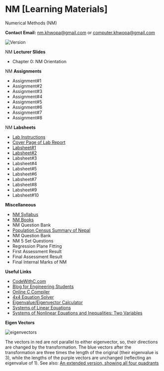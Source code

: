 # NM [Learning Materials]
Numerical Methods (NM)

**Contact Email:** nm.khwopa@gmail.com or computer.khwopa@gmail.com

 ![Version](https://img.shields.io/badge/version-2.0-blue.svg)

NM **Lecturer Slides**
- Chapter 0: NM Orientation

NM **Assignments**
- Assignment#1
- Assignment#2
- Assignment#3
- Assignment#4
- Assignment#5
- Assignment#6
- Assignment#7
- Assignment#8

NM **Labsheets**
- [Lab Instructions](https://github.com/KCE/NM/blob/master/01_Lab_Instructions.pdf)
- [Cover Page of Lab Report](https://github.com/KCE/NM/blob/master/01_Cover_Page_of_Lab_Report.pdf)
- [Labsheet#1](https://github.com/KCE/NM/blob/master/Labsheet_1.pdf)
- [Labsheet#2](https://github.com/KCE/NM/blob/master/Labsheet_2.pdf)
- Labsheet#3
- Labsheet#4
- Labsheet#5
- Labsheet#6
- Labsheet#7
- Labsheet#8
- Labsheet#9
- Labsheet#10

**Miscellaneous**
- [NM Syllabus](https://github.com/KCE/NM/blob/master/NM_Syllabus.pdf)
- [NM Books](https://github.com/KCE/NM/issues/1)
- NM Question Bank
- [Population Census Summary of Nepal](https://github.com/KCE/NM/blob/master/Population-Census-Summary-of-Nepal.pdf)
- NM Question Bank
- NM 5 Set Questions
- Regression Plane Fitting
- First Assessment Result
- Final Assessment Result
- Final Internal Marks of NM

**Useful Links**
- [CodeWithC.com](https://www.codewithc.com/numerical-methods-tutorial/)
- [Blog for Engineering Students](https://sksth.blogspot.com/2012/08/bisection-method-used-to-find-roots-of.html?view=sidebar)
- [Online C Compiler](https://www.onlinegdb.com/online_c_compiler)
- [4x4 Equation Solver](http://math.bd.psu.edu/~jpp4/finitemath/4x4solver.html)
- [Eigenvalue/Eigenvector Calculator](http://comnuan.com/cmnn01002/cmnn01002.php)
- [Systems of Linear Equations](https://www.mathsisfun.com/algebra/systems-linear-equations.html)
- [Systems of Nonlinear Equations and Inequalities: Two Variables](https://courses.lumenlearning.com/suny-osalgebratrig/chapter/systems-of-nonlinear-equations-and-inequalities-two-variables/)

**Eigen Vectors**

![eigenvectors](https://user-images.githubusercontent.com/5508421/40819833-ed5d0c14-657c-11e8-8d4b-ee4fbc45e068.gif)

The vectors in red are not parallel to either eigenvector, so, their directions are changed by the transformation. The blue vectors after the transformation are three times the length of the original (their eigenvalue is 3), while the lengths of the purple vectors are unchanged (reflecting an eigenvalue of 1). See also: [An extended version, showing all four quadrants](https://en.wikipedia.org/wiki/File:Eigenvectors-extended.gif)
